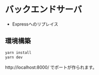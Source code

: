 # バックエンドサーバ

- Expressへのリプレイス

## 環境構築
```bash
yarn install
yarn dev
```
http://localhost:8000/ でポートが作られます。